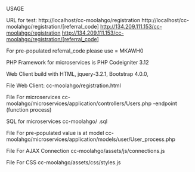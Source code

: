 USAGE

URL for test:
http://localhost/cc-moolahgo/registration
http://localhost/cc-moolahgo/registration/[referral_code]
http://134.209.111.153/cc-moolahgo/registration
http://134.209.111.153/cc-moolahgo/registration/[referral_code]

For pre-populated referral_code please use = MKAWH0

PHP Framework for microservices is PHP Codeigniter 3.12

Web Client build with HTML, jquery-3.2.1, Bootstrap 4.0.0, 


File Web Client:
cc-moolahgo/registration.html 

File For microservices
cc-moolahgo/microservices/application/controllers/Users.php 
-endpoint (function process)

SQL for microservices
cc-moolahgo/	.sql


File For pre-populated value is at model
cc-moolahgo/microservices/application/models/user/User_process.php 


File For AJAX Connection
cc-moolahgo/assets/js/connections.js


File For CSS
cc-moolahgo/assets/css/styles.js